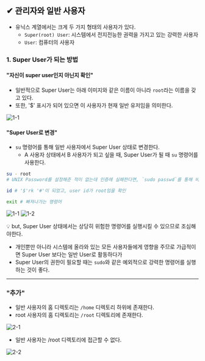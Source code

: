 ## ✔ 관리자와 일반 사용자
- 유닉스 계열에서는 크게 두 가지 형태의 사용자가 있다.
  - `Super(root) User`: 시스템에서 전지전능한 권력을 가지고 있는 강력한 사용자
  - `User`: 컴퓨터의 사용자

### 1. Super User가 되는 방법
#### "자신이 super user인지 아닌지 확인"
- 일반적으로 Super User는 아래 이미지와 같은 이름이 아니라 `root`라는 이름을 갖고 있다.
- 또한, '$' 표시가 되어 있으면 이 사용자가 현재 일반 유저임을 의미한다.

![1-1](https://user-images.githubusercontent.com/54324782/193761140-f0ad690d-2181-4a0d-9308-1b14a28d326f.png)

#### "Super User로 변경"
- `su` 명령어를 통해 일반 사용자에서 Super User 상태로 변경한다.
  - A 사용자 상태에서 B 사용자가 되고 싶을 때, Super User가 될 때 `su` 명령어를 사용한다.
```bash
su - root
# UNIX Password를 설정해준 적이 없는데 인증에 실패한다면, `sudo passwd`를 통해 비밀번호를 설정해줄 수 있다.

id # '$'rk '#'이 되었고, user id가 root임을 확인

exit # 빠져나가는 명령어
```
![1-1](https://user-images.githubusercontent.com/54324782/193762612-aa58d6da-1f4c-4f30-89b9-36380bdb3d2a.png)
![1-2](https://user-images.githubusercontent.com/54324782/193763753-d86efbcb-0516-4a52-a90c-ae15f4159c22.png)

💡 but, Super User 상태에서는 상당히 위험한 명령어를 실행시킬 수 있으므로 조심해야한다.
  - 개인뿐만 아니라 시스템에 올라와 있는 모든 사용자들에게 영향을 주므로 가급적이면 Super User 보다는 일반 User로 활동하다가
  - Super User의 권한이 필요할 때는 `sudo`와 같은 예외적으로 강력한 명령어를 실행하는 것이 좋다.

- - -
### "추가"
- 일반 사용자의 홈 디렉토리는 `/home` 디렉토리 하위에 존재한다.
- root 사용자의 홈 디렉토리는 `/root` 디렉토리에 존재한다.

![2-1](https://user-images.githubusercontent.com/54324782/193765412-b9f0ee4c-ba4f-4a20-8c9d-e954695bafd9.png)

- 일반 사용자는 /root 디렉토리에 접근할 수 없다.

![2-2](https://user-images.githubusercontent.com/54324782/193765593-5106610f-ba4f-4cf3-9684-7d7fe30e21a9.png)
